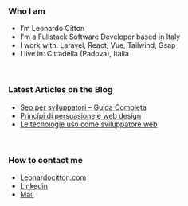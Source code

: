 <h3> Who I am </h3>

- I’m Leonardo Citton
- I'm a Fullstack Software Developer based in Italy
- I work with: Laravel, React, Vue, Tailwind, Gsap
- I live in: Cittadella (Padova), Italia

<br>

<h3> Latest Articles on the Blog </h3>

<!-- BLOG-POST-LIST:START -->
- [Seo per sviluppatori – Guida Completa](https://leonardocitton.com/blog/seo-per-sviluppatori-guida-completa)
- [Princípi di persuasione e web design](https://leonardocitton.com/blog/princ%C3%ADpi-di-persuasione-e-web-design)
- [Le tecnologie uso come sviluppatore web](https://leonardocitton.com/blog/che-tecnologie-uso-come-sviluppatore-web)
<!-- BLOG-POST-LIST:END -->

<br>

<h3> How to contact me </h3>

<!-- BLOG-POST-LIST:START -->
- [Leonardocitton.com](https://leonardocitton.com)
- [Linkedin](https://www.linkedin.com/in/leonardo-citton)
- [Mail](mailto:leocitton@gmail.com)
<!-- BLOG-POST-LIST:END -->
